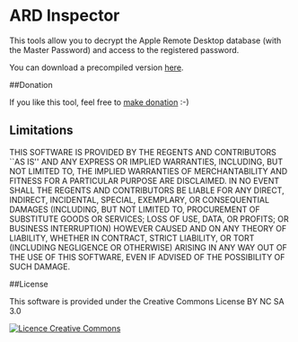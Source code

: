 ARD Inspector
=============

This tools allow you to decrypt the Apple Remote Desktop database (with the Master Password) and access to the registered password.

You can download a precompiled version <a href="https://github.com/ygini/ARD-Inspector/raw/master/Archives/ARD%20Inspector.dmg">here</a>.

##Donation

If you like this tool, feel free to <a href="https://www.paypal.com/cgi-bin/webscr?cmd=_donations&business=FH7JFRCBWL8PA&lc=US&item_name=Yoann%20Gini&item_number=ARD%2dInspector&currency_code=EUR&bn=PP%2dDonationsBF%3abtn_donateCC_LG%2egif%3aNonHosted">make donation</a> :-)

## Limitations

THIS SOFTWARE IS PROVIDED BY THE REGENTS AND CONTRIBUTORS ``AS IS'' AND ANY
EXPRESS OR IMPLIED WARRANTIES, INCLUDING, BUT NOT LIMITED TO, THE IMPLIED
WARRANTIES OF MERCHANTABILITY AND FITNESS FOR A PARTICULAR PURPOSE ARE
DISCLAIMED. IN NO EVENT SHALL THE REGENTS AND CONTRIBUTORS BE LIABLE FOR ANY
DIRECT, INDIRECT, INCIDENTAL, SPECIAL, EXEMPLARY, OR CONSEQUENTIAL DAMAGES
(INCLUDING, BUT NOT LIMITED TO, PROCUREMENT OF SUBSTITUTE GOODS OR SERVICES;
LOSS OF USE, DATA, OR PROFITS; OR BUSINESS INTERRUPTION) HOWEVER CAUSED AND
ON ANY THEORY OF LIABILITY, WHETHER IN CONTRACT, STRICT LIABILITY, OR TORT
(INCLUDING NEGLIGENCE OR OTHERWISE) ARISING IN ANY WAY OUT OF THE USE OF THIS
SOFTWARE, EVEN IF ADVISED OF THE POSSIBILITY OF SUCH DAMAGE.

##License

This software is provided under the Creative Commons License BY NC SA 3.0 

<a rel="license" href="http://creativecommons.org/licenses/by-nc-sa/3.0/deed.fr"><img alt="Licence Creative Commons" style="border-width:0" src="http://i.creativecommons.org/l/by-nc-sa/3.0/88x31.png" /></a>
